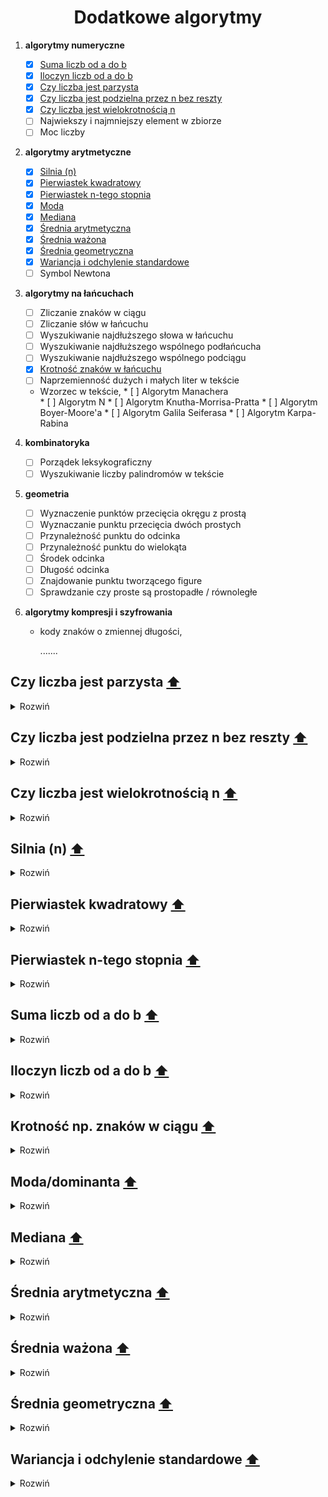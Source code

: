<h1 align="center"> Dodatkowe algorytmy </h1>

1. __algorytmy numeryczne__

    - [x] [Suma liczb od a do b](#suma)
    - [x] [Iloczyn liczb od a do b](#iloczyn)
    - [x] [Czy liczba jest parzysta](#even)
    - [x] [Czy liczba jest podzielna przez n bez reszty](#n)
    - [x] [Czy liczba jest wielokrotnością n](#multiple)
    - [ ] Najwiekszy i najmniejszy element w zbiorze
    - [ ] Moc liczby

1. __algorytmy arytmetyczne__

    - [x] [Silnia (n)](#factorial)
    - [x] [Pierwiastek kwadratowy](#sqrt)
    - [x] [Pierwiastek n-tego stopnia](#sqrt2)
    - [x] [Moda](#moda)
    - [x] [Mediana](#med)
    - [x] [Średnia arytmetyczna](#ary)
    - [x] [Średnia ważona](#waz)
    - [x] [Średnia geometryczna](#geo)
    - [x] [Wariancja i odchylenie standardowe](#odchylenie)
    - [ ] Symbol Newtona

3. __algorytmy na łańcuchach__  

   - [ ] Zliczanie znaków w ciągu
   - [ ] Zliczanie słów w łańcuchu
   - [ ] Wyszukiwanie najdłuższego słowa w łańcuchu
   - [ ] Wyszukiwanie najdłuższego wspólnego podłańcucha
   - [ ] Wyszukiwanie najdłuższego wspólnego podciągu
   - [x] [Krotność znaków w łańcuchu](#kro)
   - [ ] Naprzemienność dużych i małych liter w tekście

   - Wzorzec w tekście,
	     * [ ] Algorytm Manachera	
         * [ ] Algorytm N 
         * [ ] Algorytm Knutha-Morrisa-Pratta
         * [ ] Algorytm Boyer-Moore'a
         * [ ] Algorytm Galila Seiferasa
         * [ ] Algorytm Karpa-Rabina

4. __kombinatoryka__
    
    - [ ] Porządek leksykograficzny
    - [ ] Wyszukiwanie liczby palindromów w tekście

5. __geometria__

    - [ ] Wyznaczenie punktów przecięcia okręgu z prostą
    - [ ] Wyznaczanie punktu przecięcia dwóch prostych
    - [ ] Przynależność punktu do odcinka
    - [ ] Przynależność punktu do wielokąta
    - [ ] Środek odcinka
    - [ ] Długość odcinka
    - [ ] Znajdowanie punktu tworzącego figure
    - [ ] Sprawdzanie czy proste są prostopadłe / równoległe

7. __algorytmy kompresji i szyfrowania__  

   - kody znaków o zmiennej długości,

      .......


## Czy liczba jest parzysta [⬆️](#main)
<a name="even"></a>
<details><summary>Rozwiń</summary>

```python
def is_even(x):
   if x % 2 == 0:
      return True
   return False
```
</details>

## Czy liczba jest podzielna przez n bez reszty [⬆️](#main)
<a name="n"></a>
<details><summary>Rozwiń</summary>

```python
def divisible(x,n):
   if x % n == 0:
      return True
   return False
```
</details>

## Czy liczba jest wielokrotnością n [⬆️](#main)
<a name="multiple"></a>
<details><summary>Rozwiń</summary>

```python

def is_multiple2(x,n):
    if n % x == 0:
        return True
    return False

print(is_multiple(3,333))
```
</details>

## Silnia (n) [⬆️](#main)
<a name="factorial"></a>
<details><summary>Rozwiń</summary>

```python
from math import factorial

print(factorial(5))
```

```python
#Iterated version

def fact(n):
   factorial = 1
   if n >= 1:
      for i in range (1, n + 1):
         factorial = factorial * i
   return factorial
```

```python
#Recursive version

def fact(n):
   if n == 1:
      return n
   elif n < 1:
      return None
   return n*fact(n-1)
```
</details>

## Pierwiastek kwadratowy [⬆️](#main)
<a name="sqrt"></a>
<details><summary>Rozwiń</summary>

```python
from math import sqrt

print(sqrt(4))
```

```python
#sqrt1(number,stopien)

def sqrt1(x):
    return x ** (1/2)
```
</details>

## Pierwiastek n-tego stopnia [⬆️](#main)
<a name="sqrt2"></a>
<details><summary>Rozwiń</summary>

```python
#sqrt1(number,stopien)

def sqrt1(x,p):
    return x ** (1/p)
```
</details>

## Suma liczb od a do b [⬆️](#main)
<a name="suma"></a>
<details><summary>Rozwiń</summary>

```python
def suma(a,b):
    return sum(range(a, b + 1))
```

```python
def suma(a,b):
    wynik = 0
    for i in range(a, b +1 ):
        wynik += i
    return wynik
```
</details>

## Iloczyn liczb od a do b [⬆️](#main)
<a name="iloczyn"></a>
<details><summary>Rozwiń</summary>

```python
def iloczyn(a,b):
    wynik = 1
    for i in range(a, b + 1):
        wynik *= i
    return wynik
```
</details>

## Krotność np. znaków w ciągu [⬆️](#main)
<a name="kro"></a>
<details><summary>Rozwiń</summary>

```python
from collections import Counter

lista_slow = ['nie','zdam','matury']

lista_slow = ",".join(lista_slow)

print(Counter(lista_slow))
```

```python
def freq(str):
    dict = {}
    for n in str:
        keys = dict.keys()
        if n in keys:
            dict[n] += 1
        else:
            dict[n] = 1
    return dict

print(freq('slowo'))
```
</details>

## Moda/dominanta [⬆️](#main)
<a name="moda"></a>
<details><summary>Rozwiń</summary>

```python
from collections import Counter

lista=[1,2,3,4,5]

def moda(lista):
    if all(i == 1 for i in Counter(lista).values()):
        return lista
    return Counter(lista).most_common(1)[0][0]
 ```

```python
 def moda(lista):
    return max(set(lista), key = lista.count)
 ```
</details>

## Mediana [⬆️](#main)
<a name="med"></a>
<details><summary>Rozwiń</summary>

```python
def mediana(lista):
    for i in range(len(lista)):
        for j in range(len(lista) - i - 1):
            if lista[j] > lista[j + 1]:
                lista[j + 1], lista[j] = lista[j], lista[j + 1]

    if len(lista) % 2 == 0:
        mediana = lista[int(len(lista) / 2)] + lista[int(len(lista) / 2 - 1)]
        mediana /= 2
    else:
        mediana = lista[int(len(lista) / 2)]
    return mediana
 ```

 ### Ze wzoru:
![equation](https://raw.githubusercontent.com/wernexnrs123/MATURA-INFORMATYKA/master/dzialy/images/mediana.png)
</details>

## Średnia arytmetyczna [⬆️](#main)
<a name="ary"></a>
<details><summary>Rozwiń</summary>

```python
def srednia(x):
    return sum(x)/len(x)
 ```

```python
def srednia(x):
    count = 0
    licznik = 0
    for i in range(len(x)):
        count += 1
        licznik += x[i]
    return licznik/count
 ```

 ### Ze wzoru:
![equation](https://raw.githubusercontent.com/wernexnrs123/MATURA-INFORMATYKA/master/dzialy/images/srednia.png)
</details>

## Średnia ważona [⬆️](#main)
<a name="waz"></a>
<details><summary>Rozwiń</summary>

```python
def srednia(lista, wagi):
    wynik = sum((i * j for i, j in zip(lista, wagi))) / sum(wagi)
    return wynik

 ```

```python
def srednia(lista, wagi):
    wynik_wagi = 0
    wynik = 0
    for i in range(len(wagi)):
        wynik_wagi += wagi[i]
        wynik += lista[i] * wagi[i]
    return wynik/wynik_wagi

 ```

### Ze wzoru:
![equation](https://raw.githubusercontent.com/wernexnrs123/MATURA-INFORMATYKA/master/dzialy/images/srednia_wazona.png)
</details>

## Średnia geometryczna [⬆️](#main)
 <a name="geo"></a>
<details><summary>Rozwiń</summary>

```python
def srednia(lista):
    wynik = 1
    for i in lista:
        wynik *= i
    wynik = wynik ** (1/len(lista))
    return wynik
 ```

 ### Ze wzoru:
![equation](https://wikimedia.org/api/rest_v1/media/math/render/svg/d97e78adc3acddf0b54ed5624ab2ceff2057bf40)
</details>

## Wariancja i odchylenie standardowe [⬆️](#main)
<a name="odchylenie"></a>
<details><summary>Rozwiń</summary>

```python
def wariancja(lista):
    return sum(i ** 2 for i in lista) / len(lista) - (sum(lista) / len(lista)) ** 2
```

```python
def srednia(x):
    count = 0
    licznik = 0
    for i in range(len(x)):
        count += 1
        licznik += x[i]
    return licznik / count


def wariancja2(lista):
    n = 0
    suma = 0
    for i in range(len(lista)):
        n += 1
        suma += lista[i] ** 2
    return suma / n - srednia(lista) ** 2
```

### Ze wzoru:
![equation](https://raw.githubusercontent.com/wernexnrs123/MATURA-INFORMATYKA/master/dzialy/images/wariancja.png)
</details>

